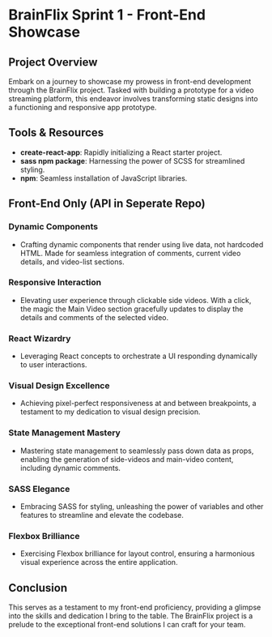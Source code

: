 # BrainFlix Sprint 1 - Front-End Showcase

## Project Overview

Embark on a journey to showcase my prowess in front-end development through the BrainFlix project. Tasked with building a prototype for a video streaming platform, this endeavor involves transforming static designs into a functioning and responsive app prototype.

## Tools & Resources

- **create-react-app**: Rapidly initializing a React starter project.
- **sass npm package**: Harnessing the power of SCSS for streamlined styling.
- **npm**: Seamless installation of JavaScript libraries.

## Front-End Only (API in Seperate Repo)

### Dynamic Components

- Crafting dynamic components that render using live data, not hardcoded HTML. Made for seamless integration of comments, current video details, and video-list sections.

### Responsive Interaction

- Elevating user experience through clickable side videos. With a click, the magic the Main Video section gracefully updates to display the details and comments of the selected video.

### React Wizardry

- Leveraging React concepts to orchestrate a UI responding dynamically to user interactions.

### Visual Design Excellence

- Achieving pixel-perfect responsiveness at and between breakpoints, a testament to my dedication to visual design precision.

### State Management Mastery

- Mastering state management to seamlessly pass down data as props, enabling the generation of side-videos and main-video content, including dynamic comments. 

### SASS Elegance

- Embracing SASS for styling, unleashing the power of variables and other features to streamline and elevate the codebase.

### Flexbox Brilliance

- Exercising Flexbox brilliance for layout control, ensuring a harmonious visual experience across the entire application.


## Conclusion

This serves as a testament to my front-end proficiency, providing a glimpse into the skills and dedication I bring to the table. The BrainFlix project is a prelude to the exceptional front-end solutions I can craft for your team.
